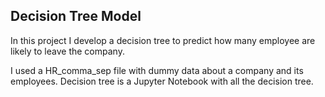 ## Decision Tree Model

In this project I develop a decision tree to predict how many employee are likely to leave the company.

I used a HR_comma_sep file with dummy data about a company and its employees.
Decision tree is a Jupyter Notebook with all the decision tree.
